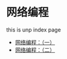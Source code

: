 # 网络编程

this is unp index page

* [网络编程：（一）](post/unp/网络编程：（一）.md)
* [网络编程：（二）](post/unp/网络编程：（二）.md)